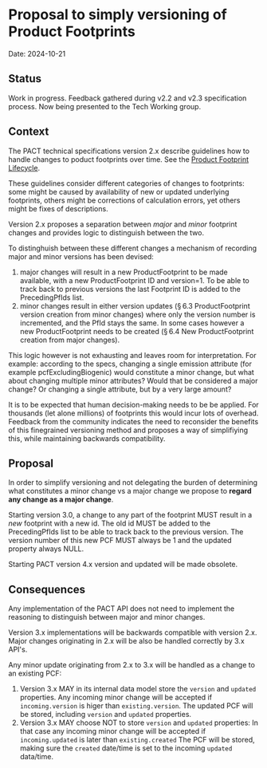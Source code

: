# Proposal to simply versioning of Product Footprints
Date: 2024-10-21

## Status
Work in progress. Feedback gathered during v2.2 and v2.3 specification process. Now being presented to the Tech Working group. 

## Context
The PACT technical specifications version 2.x describe guidelines how to handle changes to poduct footprints over time. See the [Product Footprint Lifecycle](https://wbcsd.github.io/tr/2024/data-exchange-protocol-20241024/#lifecycle). 

These guidelines consider different categories of changes to footprints: some might be caused by availability of new or updated underlying footprints, others might be corrections of calculation errors, yet others might be fixes of descriptions.

Version 2.x proposes a separation between *major* and *minor* footprint changes and provides logic to distinguish between the two. 

To distinghuish between these different changes a mechanism of recording major and minor versions has been devised:

1.	major changes will result in a new ProductFootprint to be made available, with a new ProductFootprint ID and version=1. To be able to track back to previous versions the last Footprint ID is added to the PrecedingPfIds list.
2.	minor changes result in either version updates (§ 6.3 ProductFootprint version creation from minor changes) where only the version number is incremented, and the PfId stays the same. In some cases however a new ProductFootprint needs to be created  (§ 6.4 New ProductFootprint creation from major changes).

This logic however is not exhausting and leaves room for interpretation. For example: according to the specs, changing a single emission attribute (for example pcfExcludingBiogenic) would constitute a minor change, but what about changing multiple minor attributes? Would that be considered a major change? Or changing a single attribute, but by a very large amount? 

It is to be expected that human decision-making needs to be be applied. For thousands (let alone millions) of footprints this would incur lots of overhead.
Feedback from the community indicates the need to reconsider the benefits of this finegrained versioning method and proposes a way of simplifiying this, while maintaining backwards compatibility.


## Proposal 
In order to simplify versioning and not delegating the burden of determining what constitutes a minor change vs a major change we propose to **regard any change as a major change**.

Starting version 3.0, a change to any part of the footprint MUST result in a *new* footprint with a new id. The old id MUST be added to the PrecedingPfIds list to be able to track back to the previous version. The version number of this new PCF MUST always be 1 and the updated property always NULL.

Starting PACT version 4.x version and updated will be made obsolete.


## Consequences
Any implementation of the PACT API does not need to implement the reasoning to distinguish between major and minor changes. 

Version 3.x implementations will be backwards compatible with version 2.x. 
Major changes originating in 2.x will be also be handled correctly by 3.x API's.

Any minor update originating from 2.x to 3.x will be handled as a change to an existing PCF:

1) Version 3.x MAY in its internal data model store the `version` and `updated` properties.
   Any incoming minor change will be accepted if `incoming.version` is higer than `existing.version`.
   The updated PCF will be stored, including `version` and `updated` properties.
2) Version 3.x MAY choose NOT to store `version` and `updated` properties:
   In that case any incoming minor change will be accepted if `incoming.updated` is later than `existing.created`
   The PCF will be stored, making sure the `created` date/time is set to the incoming `updated` data/time.

